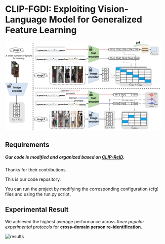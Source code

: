# CLIP-FGDI: Exploiting Vision-Language Model for Generalized Feature Learning



![Pipeline](f1.png)



## Requirements

##### Our code is modified and organized based on [CLIP-ReID](https://github.com/Syliz517/CLIP-ReID).

Thanks for their contributions.

This is our code repository.

 You can run the project by modifying the corresponding configuration (cfg) files and using the run.py script.




## Experimental Result

We achieved the highest average performance across *three popular  experimental protocols* for **cross-domain person re-identification**.

![results](figures/experiments.png)







